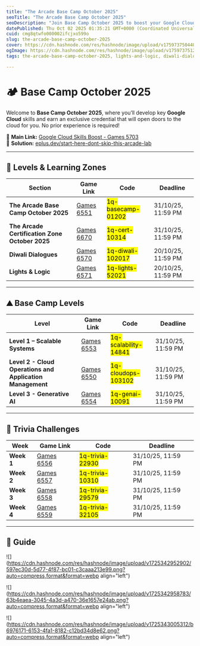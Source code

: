 ```yaml
---
title: "The Arcade Base Camp October 2025"
seoTitle: "The Arcade Base Camp October 2025"
seoDescription: "Join Base Camp October 2025 to boost your Google Cloud skills with no experience needed. Unlock new career opportunities today!"
datePublished: Thu Oct 02 2025 01:35:21 GMT+0000 (Coordinated Universal Time)
cuid: cmg8qtwfo000002ifcjxo599o
slug: the-arcade-base-camp-october-2025
cover: https://cdn.hashnode.com/res/hashnode/image/upload/v1759737504404/ca8f398b-bc5c-4e44-9ebe-5adc51fe5501.png
ogImage: https://cdn.hashnode.com/res/hashnode/image/upload/v1759737512555/ff11a4e0-a25b-4433-821f-7da45c500955.png
tags: the-arcade-base-camp-october-2025, lights-and-logic, diwali-dialogues, the-arcade-certification-zone-october-2025

---
```


# 🏕️ Base Camp October 2025

Welcome to **Base Camp October 2025**, where you’ll develop key **Google Cloud** skills and earn an exclusive credential that will open doors to the cloud for you. No prior experience is required!

🔗 **Main Link:** [Google Cloud Skills Boost - Games 5703](https://www.cloudskillsboost.google/games/5703/labs/36448)  
📝 **Solution:** [eplus.dev/start-here-dont-skip-this-arcade-lab](https://eplus.dev/start-here-dont-skip-this-arcade-lab)

---

## 🎯 Levels & Learning Zones

| **Section** | **Game Link** | **Code** | **Deadline** |
| --- | --- | --- | --- |
| **The Arcade Base Camp October 2025** | [Games 6551](https://www.cloudskillsboost.google/games/6551) | <mark>1q-basecamp-01202</mark> | 31/10/25, 11:59 PM |
| **The Arcade Certification Zone October 2025** | [Games 6670](https://www.skills.google/games/6670) | <mark>1q-cert-10314</mark> | 31/10/25, 11:59 PM |
| **Diwali Dialogues** | [Games 6570](https://www.cloudskillsboost.google/games/6570) | <mark>1q-diwali-102017</mark> | 20/10/25, 11:59 PM |
| **Lights & Logic** | [Games 6571](https://www.cloudskillsboost.google/games/6571) | <mark>1q-lights-52021</mark> | 20/10/25, 11:59 PM |

---

## ⛰️ Base Camp Levels

| **Level** | **Game Link** | **Code** | **Deadline** |
| --- | --- | --- | --- |
| **Level 1 – Scalable Systems** | [Games 6553](https://www.cloudskillsboost.google/games/6553) | <mark>1q-scalability-14841</mark> | 31/10/25, 11:59 PM |
| **Level 2 - Cloud Operations and Application Management** | [Games 6550](https://www.cloudskillsboost.google/games/6550) | <mark>1q-cloudops-103102</mark> | 31/10/25, 11:59 PM |
| **Level 3 - Generative AI** | [Games 6554](https://www.cloudskillsboost.google/games/6554) | <mark>1q-genai-10091</mark> | 31/10/25, 11:59 PM |

---

## 🧩 Trivia Challenges

| **Week** | **Game Link** | **Code** | **Deadline** |
| --- | --- | --- | --- |
| **Week 1** | [Games 6556](https://www.cloudskillsboost.google/games/6556) | <mark>1q-trivia-22930</mark> | 31/10/25, 11:59 PM |
| **Week 2** | [Games 6557](https://www.cloudskillsboost.google/games/6557) | <mark>1q-trivia-10310</mark> | 31/10/25, 11:59 PM |
| **Week 3** | [Games 6558](https://www.cloudskillsboost.google/games/6558) | <mark>1q-trivia-29579</mark> | 31/10/25, 11:59 PM |
| **Week 4** | [Games 6559](https://www.cloudskillsboost.google/games/6559) | <mark>1q-trivia-32105</mark> | 31/10/25, 11:59 PM |

---

## 👨 Guide

![](https://cdn.hashnode.com/res/hashnode/image/upload/v1725342952902/597ec30d-5d77-4f87-bc01-c3caaa213e99.png?auto=compress,format&format=webp align="left")

![](https://cdn.hashnode.com/res/hashnode/image/upload/v1725342958783/63b4eaea-3045-4a3d-a470-36e1657e24ab.png?auto=compress,format&format=webp align="left")

![](https://cdn.hashnode.com/res/hashnode/image/upload/v1725343005312/b6976171-6153-4fa1-8182-c12bd34d8e62.png?auto=compress,format&format=webp align="left")